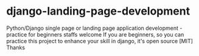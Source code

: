 # django-landing-page-development
Python/Django single page or landing page application development - practice for beginners staffs welcome
If you are beginners, so you can practice this project to enhance your skill in django, it's open source [MIT] 
Thanks
